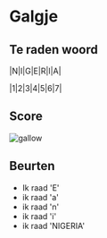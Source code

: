 # Galgje

## Te raden woord

|N|I|G|E|R|I|A|

|1|2|3|4|5|6|7|

## Score
![gallow](./images/1.png)

## Beurten
* Ik raad 'E'
* ik raad 'a'
* ik raad 'n'
* ik raad 'i'
* ik raad 'NIGERIA'
